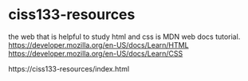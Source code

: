 # ciss133-resources
the web that is helpful to study html and css is MDN web docs tutorial.
https://developer.mozilla.org/en-US/docs/Learn/HTML
https://developer.mozilla.org/en-US/docs/Learn/CSS

https://ciss133-resources/index.html 